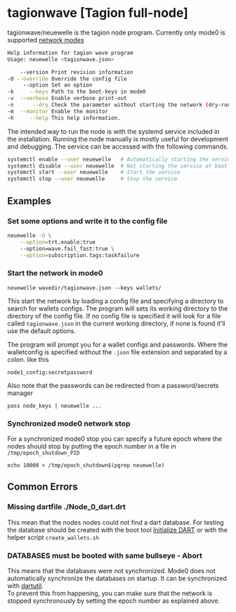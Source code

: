 # tagionwave [Tagion full-node]

tagionwave/neuewelle is the tagion node program.
Currently only mode0 is supported [network modes](/docs/architecture/network_modes)

```bash
Help information for tagion wave program
Usage: neuewelle <tagionwave.json>

    --version Print revision information
-O --override Override the config file
     --option Set an option
-k     --keys Path to the boot-keys in mode0
-v  --verbose Enable verbose print-out
-n      --dry Check the parameter without starting the network (dry-run)
-m  --monitor Enable the monitor
-h     --help This help information.

```

The intended way to run the node is with the systemd service included in the installation.
Running the node manually is mostly useful for development and debugging.
The service can be accessed with the following commands.
```bash
systemctl enable --user neuewelle   # Automatically starting the service on boot
systemctl disable --user neuewelle  # Not starting the service at boot
systemctl start --user neuewelle    # Start the service
systemctl stop --user neuewelle     # Stop the service
```

## Examples

### Set some options and write it to the config file
```bash
neuewelle -O \
    --option=trt.enable:true
    --option=wave.fail_fast:true \
    --option=subscription.tags:taskfailure
```


### Start the network in mode0

```
neuewelle wavedir/tagionwave.json --keys wallets/
```

This start the network by loading a config file and specifying a directory to search for wallets configs. 
The program will sets its working directory to the directory of the config file. If no config file is specified it will look for a file called `tagionwave.json` in the current working directory, if none is found it'll use the default options.

The program will prompt you for a wallet configs and passwords. Where the walletconfig is specified without the `.json` file extension and separated by a colon. like this
```
node1_config:secretpassword
```

Also note that the passwords can be redirected from a password/secrets manager
```
pass node_keys | neuewelle ...
```


### Synchronized mode0 network stop 

For a synchronized mode0 stop you can specify a future epoch where the nodes should stop by putting the epoch number in a file in `/tmp/epoch_shutdown_PID`
```
echo 10000 > /tmp/epoch_shutdown$(pgrep neuewelle)
```

## Common Errors


### Missing dartfile ./Node_0_dart.drt
This mean that the nodes nodes could not find a dart database. 
For testing the database should be created with the boot tool [Initialize DART](/docs/guide/network_setup/initialize_dart) or with the helper script `create_wallets.sh`


### DATABASES must be booted with same bullseye - Abort
This means that the databases were not synchronized. Mode0 does not automatically synchronize the databases on startup. It can be synchronized with [dartutil](/docs/tools/blockutil).  
To prevent this from happening, you can make sure that the network is stopped synchronously by setting the epoch number as explained above.
